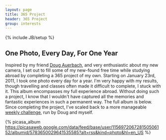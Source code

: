 ```yaml
---
layout: page
title: 365 Project
header: 365 Project
group: interests
---
```

{% include JB/setup %}

## One Photo, Every Day, For One Year

Inspired by my friend [Doug Auerbach](http://www.dougauerbach.com/), and very enthusiastic about my new camera, I set out to fill some of my new-found free time while studying abroad by completing a 365 project of my own. Starting on January 23rd, 2011, I took one photo every day for a year. I'm very happy with my results, though travelling and classes often made it difficult to complete, I stuck with it. This album encompasses my full experience abroad. Without doing such a project, I know that I wouldn't have captured all the memories and fantastic experiences in such a permanent way. The full album is below. Since completing the project, I've scaled back to a more manageable [weekly challenge](http://www.fictivefaction.com/), run by Doug and myself.

{% picasa_album https://picasaweb.google.com/data/feed/base/user/115697206728150506152/albumid/5783650029641535585?alt=rss&kind=photo&hl=en_US %}
